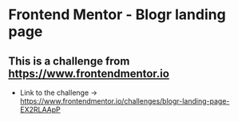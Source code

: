 # Frontend Mentor - Blogr landing page

## This is a challenge from https://www.frontendmentor.io
- Link to the challenge -> https://www.frontendmentor.io/challenges/blogr-landing-page-EX2RLAApP
